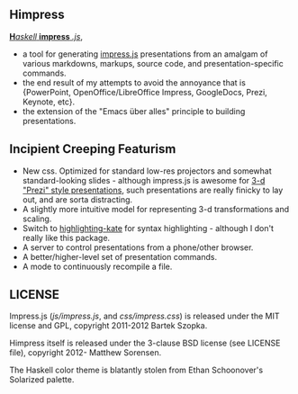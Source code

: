 Himpress
--------

[**H***askell* **impress** *.js*](http://matthewsorensen.github.com/himpress),

 + a tool for generating [impress.js](https://github.com/bartaz/impress.js) presentations from an amalgam of various markdowns, markups, source code, and presentation-specific commands.
 + the end result of my attempts to avoid the annoyance that is {PowerPoint, OpenOffice/LibreOffice Impress, GoogleDocs, Prezi, Keynote, etc}.
 + the extension of the "Emacs über alles" principle to building presentations.

Incipient Creeping Featurism
--------

 + New css. Optimized for standard low-res projectors and somewhat standard-looking slides - although impress.js is awesome for [3-d "Prezi" style presentations](http://bartaz.github.com/impress.js), such presentations are really finicky to lay out, and are sorta distracting.
 + A slightly more intuitive model for representing 3-d transformations and scaling.
 + Switch to [highlighting-kate](http://hackage.haskell.org/package/highlighting-kate-0.5.0.5) for syntax highlighting - although I don't really like this package.
 + A server to control presentations from a phone/other browser.
 + A better/higher-level set of presentation commands.
 + A mode to continuously recompile a file.

LICENSE
---------

Impress.js (*js/impress.js*, and *css/impress.css*) is released under the MIT license and GPL,
copyright 2011-2012 Bartek Szopka.

Himpress itself is released under the 3-clause BSD license (see LICENSE file), 
copyright 2012- Matthew Sorensen.

The Haskell color theme is blatantly stolen from Ethan Schoonover's Solarized palette.
